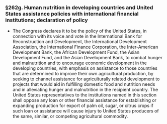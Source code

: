 ### §262g. Human nutrition in developing countries and United States assistance policies with international financial institutions; declaration of policy
* The Congress declares it to be the policy of the United States, in connection with its voice and vote in the International Bank for Reconstruction and Development, the International Development Association, the International Finance Corporation, the Inter-American Development Bank, the African Development Fund, the Asian Development Fund, and the Asian Development Bank, to combat hunger and malnutrition and to encourage economic development in the developing countries, with emphasis on assistance to those countries that are determined to improve their own agricultural production, by seeking to channel assistance for agriculturally related development to projects that would aid in fulfilling domestic food and nutrition needs and in alleviating hunger and malnutrition in the recipient country. The United States representatives to the institutions named in this section shall oppose any loan or other financial assistance for establishing or expanding production for export of palm oil, sugar, or citrus crops if such loan or assistance will cause injury to United States producers of the same, similar, or competing agricultural commodity.